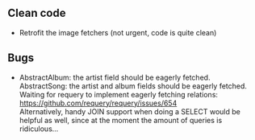 Clean code
--
* Retrofit the image fetchers (not urgent, code is quite clean)

Bugs
--
* AbstractAlbum: the artist field should be eagerly fetched.  
  AbstractSong: the artist and album fields should be eagerly fetched.  
  Waiting for requery to implement eagerly fetching relations:
  https://github.com/requery/requery/issues/654  
  Alternatively, handy JOIN support when doing a SELECT would be helpful
  as well, since at the moment the amount of queries is ridiculous...
